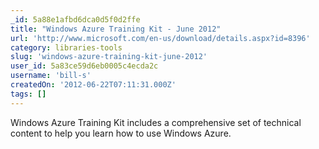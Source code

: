 ```yaml
---
_id: 5a88e1afbd6dca0d5f0d2ffe
title: "Windows Azure Training Kit - June 2012"
url: 'http://www.microsoft.com/en-us/download/details.aspx?id=8396'
category: libraries-tools
slug: 'windows-azure-training-kit-june-2012'
user_id: 5a83ce59d6eb0005c4ecda2c
username: 'bill-s'
createdOn: '2012-06-22T07:11:31.000Z'
tags: []
---
```


Windows Azure Training Kit includes a comprehensive set of technical content to help you learn how to use Windows Azure.
